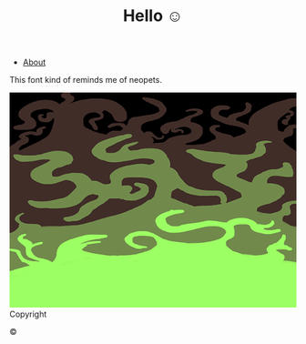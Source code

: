<!doctype html>
<html>
<head>
<meta charset="utf-8">
<title>HTML3NEW4.5</title>
<link href="main.css" type="text/css" rel="stylesheet">
<link rel="stylesheet" href="main.css">
<link href="main.css" rel="stylesheet" type="text/css">
</head>

<body>
	
<div id="wrapper">
<header><h1>Hello ☺️</h1></header>
<nav>
	<ul>
	<li><a href="index.html">About</a></li>
	</ul>
	</nav>
	
<article class="left"><p>This font kind of reminds me of neopets.</p></article>
	
<article class="right"><img src="colortesthtml.png" alt="Some wave-like patterns"></article>
	
<footer>Copyright<p>&copy;</p></footer>	
	</div>
	
	
	
	
	
</body>
</html>

